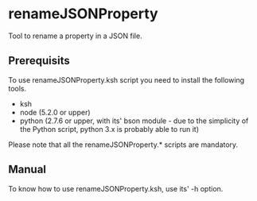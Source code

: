 # renameJSONProperty
Tool to rename a property in a JSON file.
## Prerequisits
To use renameJSONProperty.ksh script you need to install the following tools.
* ksh
* node (5.2.0 or upper)
* python (2.7.6 or upper, with its' bson module - due to the simplicity of the Python script, python 3.x is probably able to run it)

Please note that all the renameJSONProperty.* scripts are mandatory.
## Manual
To know how to use renameJSONProperty.ksh, use its' -h option.
